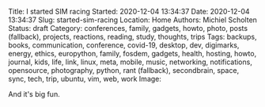 Title: I started SIM racing
Started: 2020-12-04 13:34:37
Date: 2020-12-04 13:34:37
Slug: started-sim-racing
Location: Home
Authors: Michiel Scholten
Status: draft
Category: 
conferences, family, gadgets, howto, photo, posts (fallback), projects, reactions, reading, study, thoughts, trips
Tags: 
backups, books, communication, conference, covid-19, desktop, dev, digimarks, energy, ethics, europython, family, fosdem, gadgets, health, hosting, howto, journal, kids, life, link, linux, meta, mobile, music, networking, notifications, opensource, photography, python, rant (fallback), secondbrain, space, sync, tech, trip, ubuntu, vim, web, work
Image: 

And it's big fun.
